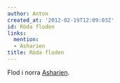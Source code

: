 ```yaml
---
author: Anton
created_at: '2012-02-19T12:09:03Z'
id: Röda floden
links:
  mention:
  - Asharien
title: Röda floden
---
```


Flod i norra [Asharien].

  [Asharien]: Asharien
